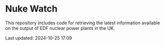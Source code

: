 # Nuke Watch

This repository includes code for retrieving the latest information available on the output of EDF nuclear power plants in the UK.

Last updated: 2024-10-25 17:09